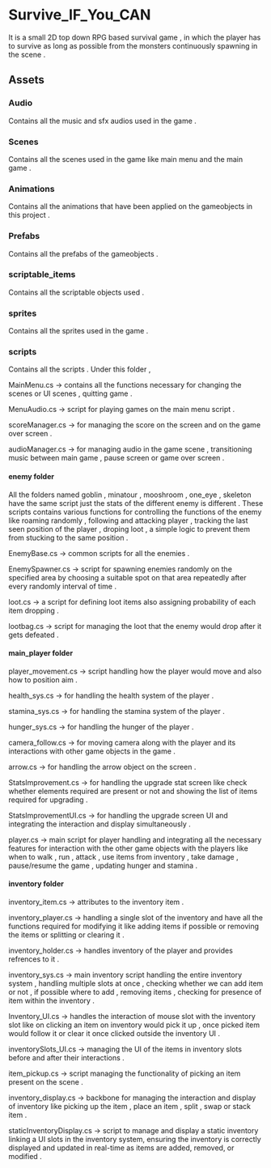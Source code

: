 # Survive_IF_You_CAN

It is a small 2D top down RPG based survival game , in which the player has to survive as long as possible from the monsters continuously spawning in the scene .

## Assets 
### Audio 
Contains all the music and sfx audios used in the game .

### Scenes
Contains all the scenes used in the game like main menu and the main game .

### Animations 
Contains all the animations that have been applied on the gameobjects in this project .

### Prefabs 
Contains all the prefabs of the gameobjects .

### scriptable_items
Contains all the scriptable objects used .

### sprites
Contains all the sprites used in the game .

### scripts
Contains all the scripts . Under this folder ,

MainMenu.cs -> contains all the functions necessary for changing the scenes or UI scenes , quitting game .

MenuAudio.cs -> script for playing games on the main menu script .

scoreManager.cs -> for managing the score on the screen and on the game over screen .

audioManager.cs -> for managing audio in the game scene , transitioning music  between main game , pause screen or game over screen .

#### enemy folder
All the folders named goblin , minatour , mooshroom , one_eye , skeleton have the same script just the stats of the different enemy is different . These scripts contains various functions for controlling the functions of the enemy like roaming randomly , following and attacking player , tracking the last seen position of the player , droping loot , a simple logic to prevent them from stucking to the same position .

EnemyBase.cs -> common scripts for all the enemies .

EnemySpawner.cs -> script for spawning enemies randomly on the specified area by choosing a suitable spot on that area repeatedly after every randomly interval of time .

loot.cs -> a script for defining loot items also assigning probability of each item dropping .

lootbag.cs -> script for managing the loot that the enemy would drop after it 
gets defeated .

#### main_player folder
player_movement.cs -> script handling how the player would move and also how to position aim .

health_sys.cs -> for handling the health system of the player .

stamina_sys.cs -> for handling the stamina system of the player .

hunger_sys.cs -> for handling the hunger of the player .

camera_follow.cs -> for moving camera along with the player and its interactions with other game objects in the game .

arrow.cs -> for handling the arrow object on the screen .

StatsImprovement.cs -> for handling the upgrade stat screen like check whether elements required are present or not and showing the list of items required for upgrading .

StatsImprovementUI.cs -> for handling the upgrade screen UI and integrating the interaction and display simultaneously .

player.cs -> main script for player handling and integrating all the necessary features for interaction with the other game objects with the players like when to walk , run , attack , use items from inventory , take damage , pause/resume the game , updating hunger and stamina .

#### inventory folder
inventory_item.cs -> attributes to the inventory item . 

inventory_player.cs -> handling a single slot of the inventory and have all the functions required for modifying it like adding items if possible or removing the items or splitting or clearing it .

inventory_holder.cs -> handles inventory of the player and provides refrences to it . 

inventory_sys.cs -> main inventory script handling the entire inventory system , handling multiple slots at once , checking whether we can add item or not , if possible where to add , removing items , checking for presence of item within the inventory .

Inventory_UI.cs -> handles the interaction of mouse slot with the inventory slot like on clicking an item on inventory would pick it up , once picked item would follow it or clear it once clicked outside the inventory UI .

inventorySlots_UI.cs -> managing the UI of the items in inventory slots before and after their interactions .

item_pickup.cs -> script managing the functionality of picking an item present on the scene .

inventory_display.cs -> backbone for managing the interaction and display of inventory like picking up the item , place an item , split , swap or stack item .

staticInventoryDisplay.cs -> script to manage and display a static inventory linking a UI slots in the inventory system, ensuring the inventory is correctly displayed and updated in real-time as items are added, removed, or modified .
